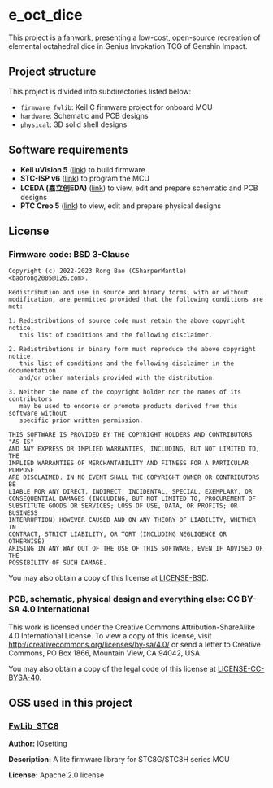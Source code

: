 # e_oct_dice

This project is a fanwork, presenting a low-cost, open-source recreation of elemental octahedral dice in Genius Invokation TCG of Genshin Impact.

## Project structure

This project is divided into subdirectories listed below:

* `firmware_fwlib`: Keil C firmware project for onboard MCU
* `hardware`: Schematic and PCB designs
* `physical`: 3D solid shell designs

## Software requirements

* **Keil uVision 5** ([link](https://www.keil.com/product/)) to build firmware
* **STC-ISP v6** ([link](https://stcai.com/gjrj)) to program the MCU
* **LCEDA (嘉立创EDA)** ([link](https://lceda.cn/)) to view, edit and prepare schematic and PCB designs
* **PTC Creo 5** ([link](https://www.ptc.com/en/products/creo)) to view, edit and prepare physical designs

## License

### Firmware code: BSD 3-Clause

```plain
Copyright (c) 2022-2023 Rong Bao (CSharperMantle) <baorong2005@126.com>.

Redistribution and use in source and binary forms, with or without
modification, are permitted provided that the following conditions are met:

1. Redistributions of source code must retain the above copyright notice,
   this list of conditions and the following disclaimer.

2. Redistributions in binary form must reproduce the above copyright notice,
   this list of conditions and the following disclaimer in the documentation
   and/or other materials provided with the distribution.

3. Neither the name of the copyright holder nor the names of its contributors
   may be used to endorse or promote products derived from this software without
   specific prior written permission.

THIS SOFTWARE IS PROVIDED BY THE COPYRIGHT HOLDERS AND CONTRIBUTORS "AS IS"
AND ANY EXPRESS OR IMPLIED WARRANTIES, INCLUDING, BUT NOT LIMITED TO, THE
IMPLIED WARRANTIES OF MERCHANTABILITY AND FITNESS FOR A PARTICULAR PURPOSE
ARE DISCLAIMED. IN NO EVENT SHALL THE COPYRIGHT OWNER OR CONTRIBUTORS BE
LIABLE FOR ANY DIRECT, INDIRECT, INCIDENTAL, SPECIAL, EXEMPLARY, OR
CONSEQUENTIAL DAMAGES (INCLUDING, BUT NOT LIMITED TO, PROCUREMENT OF
SUBSTITUTE GOODS OR SERVICES; LOSS OF USE, DATA, OR PROFITS; OR BUSINESS
INTERRUPTION) HOWEVER CAUSED AND ON ANY THEORY OF LIABILITY, WHETHER IN
CONTRACT, STRICT LIABILITY, OR TORT (INCLUDING NEGLIGENCE OR OTHERWISE)
ARISING IN ANY WAY OUT OF THE USE OF THIS SOFTWARE, EVEN IF ADVISED OF THE
POSSIBILITY OF SUCH DAMAGE.
```

You may also obtain a copy of this license at [LICENSE-BSD](LICENSE-BSD).

### PCB, schematic, physical design and everything else: CC BY-SA 4.0 International

This work is licensed under the Creative Commons Attribution-ShareAlike 4.0 International License. To view a copy of this license, visit http://creativecommons.org/licenses/by-sa/4.0/ or send a letter to Creative Commons, PO Box 1866, Mountain View, CA 94042, USA.

You may also obtain a copy of the legal code of this license at [LICENSE-CC-BYSA-40](LICENSE-CC-BYSA-40).

## OSS used in this project

### [FwLib_STC8](https://github.com/IOsetting/FwLib_STC8)

**Author:** IOsetting

**Description:** A lite firmware library for STC8G/STC8H series MCU

**License:** Apache 2.0 license
